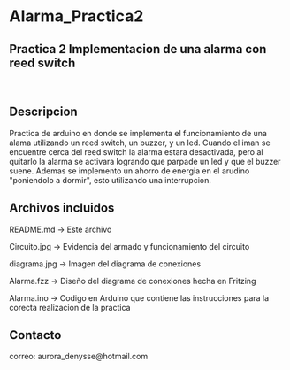 # Alarma_Practica2
<h2>Practica 2 Implementacion de una alarma con reed switch</h2>
<br>
<h2>Descripcion</h2>
   Practica de arduino en donde se implementa el funcionamiento de una alama
   utilizando un reed switch, un buzzer, y un led. 
   Cuando el iman se encuentre cerca del reed switch la alarma estara desactivada,
   pero al quitarlo la alarma se activara logrando que parpade un led y que el buzzer suene.
   Ademas se implemento un ahorro de energia en el arudino "poniendolo a dormir", esto utilizando
   una interrupcion.  
 
<h2>Archivos incluidos</h2>
   <p> README.md    -> Este archivo</p>
   <p>Circuito.jpg -> Evidencia del armado y funcionamiento del circuito</p>
   <p>diagrama.jpg -> Imagen del diagrama de conexiones</p>
   <p>Alarma.fzz   -> Diseño del diagrama de conexiones hecha en Fritzing</p>
   <p>Alarma.ino   -> Codigo en Arduino que contiene las instrucciones
    para la corecta realizacion de la practica</p>
<h2>Contacto</h2>
correo: aurora_denysse@hotmail.com
